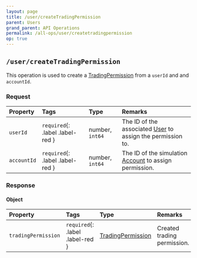 ```yaml
---
layout: page
title: /user/createTradingPermission
parent: Users
grand_parent: API Operations
permalink: /all-ops/user/createtradingpermission
op: true
---
```


<script>
    window.addEventListener('load', () => {
        const TDV = Symbol.for('tdv-docs');
        const SiteStorage = window[TDV].SiteStorage;

        window[TDV].defineTryit({
            name: 'CreateTradingPermission',
            endpoint: '/user/createTradingPermission',
            method: 'POST',
            params: {
                'userId': 0,
                'accountId': 0
            }
        });

        window[TDV].buildCallouts(
            window[TDV].buildCallouts.defaultAuthWarning,
            window[TDV].buildCallouts.defaultVendorWarning,
        );
    });

</script>

<div id="vendor-warning"></div>

## `/user/createTradingPermission`
This operation is used to create a [TradingPermission]({{site.baseurl}}/entity-system/entity-index/TradingPermission) from a `userId` and and `accountId`.

### Request

| Property | Tags | Type | Remarks
|:---------|:-----|:-----|:-------
| `userId` | `required`{: .label .label-red } | number, `int64` | The ID of the associated [User]({{site.baseurl}}/entity-system/entity-index/User) to assign the permission to.
| `accountId` | `required`{: .label .label-red } | number, `int64` | The ID of the simulation [Account]({{site.baseurl}}/entity-system/entity-index/Account) to assign permission.


### Response

#### Object

| Property | Tags | Type | Remarks
|:---------|:-----|:-----|:-------
| `tradingPermission` | `required`{: .label .label-red } | [TradingPermission]({{site.baseurl}}/entity-system/entity-index/TradingPermission) | Created trading permission.
